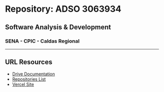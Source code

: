 # Repository: ADSO 3063934
## Software Analysis & Development
### SENA - CPIC - Caldas Regional
---
## URL Resources
- [Drive Documentation](https://drive.google.com/drive/folders/1cUEOsM44rpspMfyWvY_YlnXlIm9uffej?usp=share_link)
- [Repositories List](https://docs.google.com/spreadsheets/d/1M3B-qwrJN2wbeZmIBoA3r0hnP8yy4CKf2euV1oF61os/edit?usp=sharing)
- [Vercel Site](https://adso3063934.vercel.app)